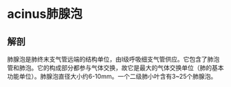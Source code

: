 # acinus肺腺泡
## 解剖
肺腺泡是肺终末支气管远端的结构单位，由Ⅰ级呼吸细支气管供应。它包含了肺泡管和肺泡。它的构成部分都参与气体交换，故它是最大的气体交换单位（肺的基本功能单位）。肺腺泡直径大小约6-10mm。一个二级肺小叶含有3~25个肺腺泡。
